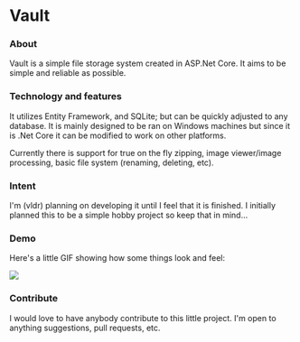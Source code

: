 # Vault
### About
Vault is a simple file storage system created in ASP.Net Core. It aims to be simple and reliable as possible. 

### Technology and features
It utilizes Entity Framework, and SQLite; but can be quickly adjusted to any database. It is mainly designed to be ran on Windows machines but since it is .Net Core it can be modified to work on other platforms.

Currently there is support for true on the fly zipping, image viewer/image processing, basic file system (renaming, deleting, etc).

### Intent
I'm (vldr) planning on developing it until I feel that it is finished. I initially planned this to be a simple hobby project so keep that in mind...

### Demo
Here's a little GIF showing how some things look and feel:

<img src=https://i.imgur.com/8d5ecGa.gif />

### Contribute
I would love to have anybody contribute to this little project. I'm open to anything suggestions, pull requests, etc.
